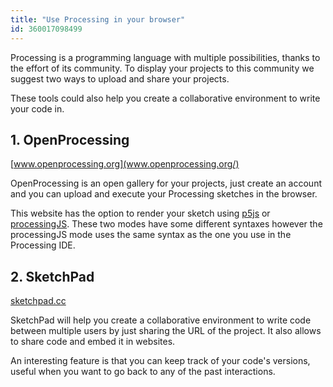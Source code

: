 ```yaml
---
title: "Use Processing in your browser"
id: 360017098499
---
```


Processing is a programming language with multiple possibilities, thanks to the effort of its community. To display your projects to this community we suggest two ways to upload and share your projects.

These tools could also help you create a collaborative environment to write your code in.

## 1. OpenProcessing

[www.openprocessing.org](www.openprocessing.org/)

OpenProcessing is an open gallery for your projects, just create an account and you can upload and execute your Processing sketches in the browser.

This website has the option to render your sketch using [p5js](https://p5js.org/) or [processingJS](http://processingjs.org/). These two modes have some different syntaxes however the processingJS mode uses the same syntax as the one you use in the Processing IDE.

## 2. SketchPad

[sketchpad.cc](sketchpad.cc/)

SketchPad will help you create a collaborative environment to write code between multiple users by just sharing the URL of the project. It also allows to share code and embed it in websites.

An interesting feature is that you can keep track of your code's versions, useful when you want to go back to any of the past interactions.
